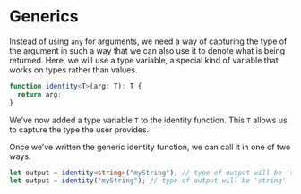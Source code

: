 # Generics

Instead of using `any` for arguments, we need a way of capturing the type of the argument in such a way that we can also use it to denote what is being returned.
Here, we will use a type variable, a special kind of variable that works on types rather than values.

```ts
function identity<T>(arg: T): T {
  return arg;
}
```

We’ve now added a type variable `T` to the identity function. This `T` allows us to capture the type the user provides.

Once we’ve written the generic identity function, we can call it in one of two ways.

```ts
let output = identity<string>("myString"); // type of output will be 'string'
let output = identity("myString"); // type of output will be 'string'
```
